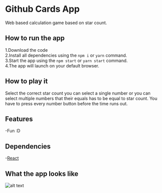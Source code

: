 # Github Cards App

Web based calculation game based on star count.

## How to run the app

1.Download the code  
2.Install all dependencies using the `npm i` or `yarn` command.  
3.Start the app using the `npm start` or `yarn start` command.  
4.The app will launch on your default browser.

## How to play it

Select the correct star count you can select a single number or you can select multiple numbers that their equals has to be equal to star count. You have to press every number button before the time runs out.

## Features

-Fun :D

## Dependencies

-[React](https://reactjs.org/)

## What the app looks like

![alt text]()
